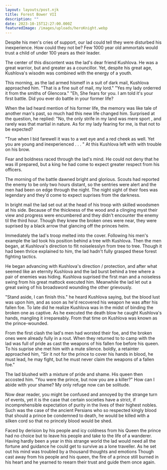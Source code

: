 ```yaml
---
layout: layouts/post.njk
title: Forest Bower VII
description: ""
date: 2023-10-15T12:27:00.000Z
featuredImage: /images/uploads/heroKnight.webp
---
```


Despite his men's cries of support, our lad could tell they were disturbed his inexperience. How could they not be? Few 1000 year old ammortals would trust a child of under 100 years as their leader. 

The center of this discontent was the lad's dear friend Kushlova. He was a great warrior, but and greater as a councillor. Yet, despite his great age, Kushlova's wisodm was combined with the energy of a youth.

This morning, as the lad armed hismelf in a suit of dark mail, Kushlova approached him. "That is a fine suit of mail, my lord."
"Yes my lady orderred it from the smiths of Glencora."
"Eh, She fears for you. I am told it's your first battle. Did you ever do battle in your former life?

When the lad heard mention of his former life, the memory was like tale of another man's past, so much had this new life changed him. Surprised at the question, he replied: "No, the only strife in my land was mere sport , and rarely was that martial in nature. As for my lady fearing for me, is that not to be expected?

"True when I bid farewell it was to a wet eye and a red cheek as well. Yet you are young and inexperienced . . . " At this Kushlova left with with trouble on his brow.

Fear and boldness raced through the lad's mind. He could not deny that he was ill prepared, but a king he had come to expect greater respect from his officers.

The morning of the battle dawned bright and glorious. Scouts had reported the enemy to be only two hours distant, so the sentries were alert and the men had been on edge through the night. The night sight of their foes was legendary and they'd come to expect suprises from the darkness.

In bright mail the lad set out at the head of his troop with skilled woodsmen at his side. Because of the thickness of the wood and a clinging myst their view and progress were encumbered and they didn't encounter the enemy til the third hour. Though they knew the broken ones were near, they were suprised by a black arrow that glancing off the princes helm.

Immediately the lad's troop melted into the cover. Following his men's example the lad took his position behind a tree with Kushlova. Then the men began, at Kushlova's direction to flit noiselesslyn from tree to tree. Though it had been thrice explained to him, the lad hadn't fully grasped these forest fighting tactics.

He began advancing with Kushlova's direction / protection, and after what seemed like an eternity Kushlova and the lad burst behind a tree where a pair of enemies was hiding. Kushlova suprised the first man and a noiseless swing from his great mattock executed him. Meanwhile the lad let out a great swing of his broadsword wounding the other grievously. 

"Stand aside, I can finish this." he heard Kushlova saying, but the blood lust was upon him, and as soon as he'd recovered his weapon he was after his fallen foe. To late did he realize Kushlova was in the midst of binding the broken one as captive. As he executed the death blow he caught Kushlova's hands, mangling it irrepareably. From that time on Kushlova was known as the prince-wounded.

From the first clash the lad's men had worsted their foe, and the broken ones were already fully in a rout. When they returned to to camp with the lad was full of pride as cast the weapons of his fallen foe before his queen. To his suprise she met him with a mute silence. boldly, a retainter approached him, "Sir it not for the prince to cover his hands in blood, he must lead, he may fight, but he must never claim the weapons of a fallen foe."

The lad blushed with a mixture of pride and shame. His queen then accosted him. "You were the prince, but now you are a killer?" How can I abide with your shame? My only refuge now can be solitude.

Now dear reader, you might be confused and annoyed by the strange turn of events, yet it is the case that certain societies have a strict, if incomprehensible expectation of purity in the lives of their highest nobles. Such was the case of the ancient Persians who so respected kingly blood that should a prince be condemned to death, he would be killed with a silken cord so that no princely blood would be shed.

Faced by derision by his people and icy coldness from his Queen the prince had no choice but to leave his people and take to the life of a wanderer. Having hardly been a year in this strange world the lad would need all the fortune and guidance he could get to survive as a lone traveller. As he set out his mind was troubled by a thousand thoughts and emotions Though cast away from his people and his queen, the fire of a prince still burned in his heart and he yearned to reearn their trust and guide them once again. 

